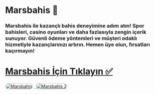 # Marsbahis 🚀  
### Marsbahis ile kazançlı bahis deneyimine adım atın! Spor bahisleri, casino oyunları ve daha fazlasıyla zengin içerik sunuyor. Güvenli ödeme yöntemleri ve müşteri odaklı hizmetiyle kazançlarınızı artırın. Hemen üye olun, fırsatları kaçırmayın!  

# <a href="https://heylink.me/denemebonusu2025/">Marsbahis İçin Tıklayın ✅</a>  

<a href="https://heylink.me/denemebonusu2025/" title="Marsbahis">
    <img src="https://i.ibb.co/YjtLwQ8/cats.jpg" alt="Marsbahis" style="max-width: 48%; border: 2px solid #ddd; border-radius: 10px; margin-right: 1%;">
</a>
<a href="https://heylink.me/denemebonusu2025/" title="Marsbahis">
    <img src="https://i.ibb.co/VHdrjnQ/df.jpg" alt="Marsbahis 2" style="max-width: 48%; border: 2px solid #ddd; border-radius: 10px;">
</a>
